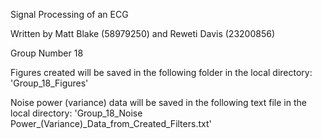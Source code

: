Signal Processing of an ECG

Written by Matt Blake (58979250) and Reweti Davis (23200856)
         
Group Number 18
 
Figures created will be saved in the following folder in the local directory:
'Group_18_Figures'

Noise power (variance) data will be saved in the following text file in the
local directory:
'Group_18_Noise Power_(Variance)_Data_from_Created_Filters.txt'
